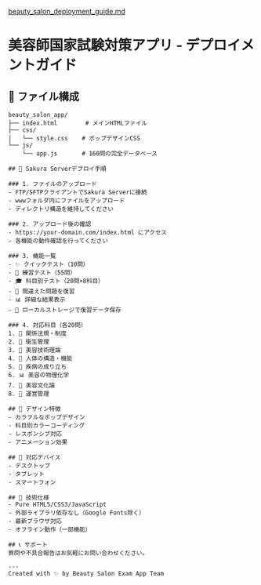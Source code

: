 [beauty_salon_deployment_guide.md](https://github.com/user-attachments/files/21611302/beauty_salon_deployment_guide.md)
# 美容師国家試験対策アプリ - デプロイメントガイド

## 📁 ファイル構成

```
beauty_salon_app/
├── index.html        # メインHTMLファイル
├── css/
│   └── style.css    # ポップデザインCSS
└── js/
    └── app.js       # 160問の完全データベース

## 🚀 Sakura Serverデプロイ手順

### 1. ファイルのアップロード
- FTP/SFTPクライアントでSakura Serverに接続
- wwwフォルダ内にファイルをアップロード
- ディレクトリ構造を維持してください

### 2. アップロード後の確認
- https://your-domain.com/index.html にアクセス
- 各機能の動作確認を行ってください

### 3. 機能一覧
- ✨ クイックテスト（10問）
- 📖 練習テスト（55問） 
- 🎓 科目別テスト（20問×8科目）
- 🔄 間違えた問題を復習
- 📊 詳細な結果表示
- 💾 ローカルストレージで復習データ保存

### 4. 対応科目（各20問）
1. 🧬 関係法規・制度
2. 🧼 衛生管理  
3. 💄 美容技術理論
4. 🧠 人体の構造・機能
5. 🏥 疾病の成り立ち
6. 📊 美容の物理化学
7. 🎨 美容文化論
8. 💼 運営管理

## 🎨 デザイン特徴
- カラフルなポップデザイン
- 科目別カラーコーディング
- レスポンシブ対応
- アニメーション効果

## 📱 対応デバイス
- デスクトップ
- タブレット  
- スマートフォン

## 🔧 技術仕様
- Pure HTML5/CSS3/JavaScript
- 外部ライブラリ依存なし（Google Fonts除く）
- 最新ブラウザ対応
- オフライン動作（一部機能）

## 📞 サポート
質問や不具合報告はお気軽にお問い合わせください。

---
Created with ✨ by Beauty Salon Exam App Team
